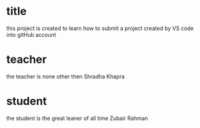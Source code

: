 # title
this project is created to learn how to submit a project created by VS code into gitHub account
# teacher
the teacher is none other then Shradha Khapra
# student 
the student is the great leaner of all time Zubair Rahman